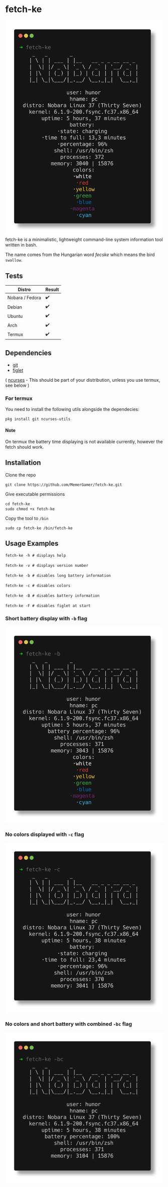 # fetch-ke

![fetch-ke](assets/main.png?raw=true "fetch-ke")
fetch-ke is a minimalistic, lightweight command-line system information tool written in bash.

The name comes from the Hungarian word <i>fecske</i> which means the bird `swallow`.

## Tests

| Distro                | Result             |
| --------------------- | ------------------ |
| Nobara / Fedora       | :heavy_check_mark: |
| Debian                | :heavy_check_mark: |
| Ubuntu                | :heavy_check_mark: |
| Arch                  | :heavy_check_mark: |
| Termux                | :heavy_check_mark: |

## Dependencies

- [git](https://git-scm.com/downloads)
- [figlet](https://github.com/cmatsuoka/figlet)

( [ncurses](https://github.com/mirror/ncurses) - This should be part of your distribution, unless you use termux, see below )

### For termux

You need to install the following utils alongside the dependecies:

```console
pkg install git ncurses-utils
```

#### Note

On termux the battery time displaying is not available currently, however the fetch should work.

## Installation

Clone the repo

```console
git clone https://github.com/MemerGamer/fetch-ke.git
```

Give executable permissions

```console
cd fetch-ke
sudo chmod +x fetch-ke
```

Copy the tool to `/bin`

```console
sudo cp fetch-ke /bin/fetch-ke
```

## Usage Examples

```console
fetch-ke -h # displays help

fetch-ke -v # displays version number

fetch-ke -b # disables long battery information

fetch-ke -c # disables colors

fetch-ke -B # disables battery information

fetch-ke -F # disables figlet at start
```

### Short battery display with `-b` flag

![short battery](assets/short_battery.png?raw=true "short battery")

### No colors displayed with `-c` flag

![no_colors](assets/no_colors.png?raw=true "no colors")

### No colors and short battery with combined `-bc` flag

![combined](assets/combined.png?raw=true "combined")
